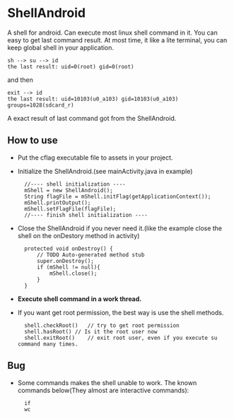 ShellAndroid
============

A shell for android. Can execute most linux shell command in it.
You can easy to get last command result.
At most time, it like a lite terminal, you can keep global shell in your application.

	sh --> su --> id
	the last result: uid=0(root) gid=0(root)
	
and then
	
	exit --> id
	the last result: uid=10103(u0_a103) gid=10103(u0_a103) groups=1028(sdcard_r)
	
A exact result of last command got from the ShellAndroid.

How to use
----------

* Put the cflag executable file to assets in your project.

* Initialize the ShellAndroid.(see mainActivity.java in example)

		//---- shell initialization ----
		mShell = new ShellAndroid();
		String flagFile = mShell.initFlag(getApplicationContext());
		mShell.printOutput();
		mShell.setFlagFile(flagFile);
		//---- finish shell initialization ----

* Close the ShellAndroid if you never need it.(like the example close the shell on the onDestory method in activity)

		protected void onDestroy() {
			// TODO Auto-generated method stub
			super.onDestroy();
			if (mShell != null){
				mShell.close();
			}
		}

* **Execute shell command in a work thread.**
* If you want get root permission, the best way is use the shell methods.

		shell.checkRoot()	// try to get root permission
		shell.hasRoot()	// Is it the root user now
		shell.exitRoot()	// exit root user, even if you execute su command many times.


Bug
---

* Some commands makes the shell unable to work. The known commands below(They almost are interactive commands):
	
		if
		wc
